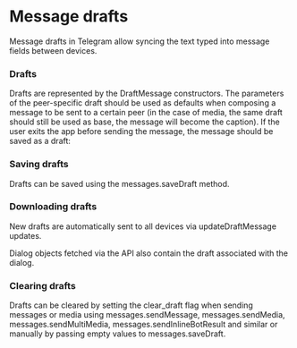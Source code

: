# Message drafts

Message drafts in Telegram allow syncing the text typed into message fields between devices.

### Drafts

Drafts are represented by the DraftMessage constructors.
The parameters of the peer-specific draft should be used as defaults when composing a message to be sent to a certain peer (in the case of media, the same draft should still be used as base, the message will become the caption).
If the user exits the app before sending the message, the message should be saved as a draft:

### Saving drafts

Drafts can be saved using the messages.saveDraft method.

### Downloading drafts

New drafts are automatically sent to all devices via updateDraftMessage updates.

Dialog objects fetched via the API also contain the draft associated with the dialog.

### Clearing drafts

Drafts can be cleared by setting the clear_draft flag when sending messages or media using messages.sendMessage, messages.sendMedia, messages.sendMultiMedia, messages.sendInlineBotResult and similar or manually by passing empty values to messages.saveDraft.

